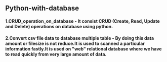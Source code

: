 ## Python-with-database
#### 1.CRUD_operation_on_database -  It consist CRUD (Create, Read, Update and Delete) operations on database using python.
#### 2.Convert csv file data to database multiple table - By doing this data amount or filesize is not reduce.It is used to scanned a particular information fastly.It is used on "web" relational database where we have to read quickly from very large amount of data.
